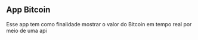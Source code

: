 ## App Bitcoin

Esse app tem como finalidade mostrar o valor do Bitcoin em tempo real por meio de uma api


